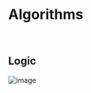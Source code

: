 # Algorithms

<br>

## Logic

![image](https://user-images.githubusercontent.com/57430754/82971989-f6debc00-a00e-11ea-8051-0ae8e32f6a3f.png)